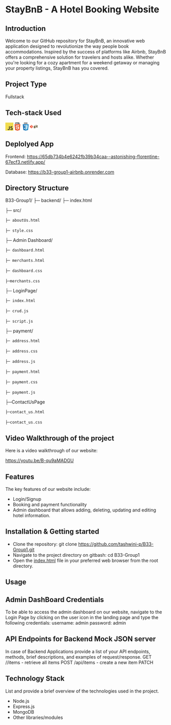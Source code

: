 # StayBnB - A Hotel Booking Website

## Introduction
Welcome to our GitHub repository for StayBnB, an innovative web application designed to revolutionize the way people book accommodations. Inspired by the success of platforms like Airbnb, StayBnB offers a comprehensive solution for travelers and hosts alike. Whether you're looking for a cozy apartment for a weekend getaway or managing your property listings, StayBnB has you covered.

## Project Type
Fullstack

## Tech-stack Used
<div Style="display:flex;">
   <img style="width:5%;height:5%;"src="https://github.com/Alipakkr/Project-quasar-7896/blob/main/javascript.png">
   <img style="width:5%;height:5%;"src="https://github.com/Alipakkr/Project-quasar-7896/blob/main/html.png">
    <img style="width:5%;height:5%;"src="https://github.com/Alipakkr/Project-quasar-7896/blob/main/css.png">
    <img style="width:5%;height:5%;"src="https://github.com/Alipakkr/Project-quasar-7896/blob/main/git.png">
</div>

## Deplolyed App
Frontend: https://65db734b4e6242fb39b34caa--astonishing-florentine-67ecf3.netlify.app/

Database: https://b33-group1-airbnb.onrender.com

## Directory Structure
B33-Group1/
├─ backend/
├─ index.html

├─ src/

    ├─ aboutUs.html
    
    ├─ style.css
    
├─ Admin Dashboard/

    ├─ dashboard.html
    
    ├─ merchants.html
    
    ├─ dashboard.css
    
    ├─merchants.css
    
├─ LoginPage/

    ├─ index.html
    
    ├─ crud.js

    ├─ script.js
    
├─ payment/

    ├─ address.html
    
    ├─ address.css
    
    ├─ address.js
    
    ├─ payment.html
    
    ├─ payment.css
    
    ├─ payment.js
    
├─ContactUsPage

    ├─contact_us.html
    
    ├─contact_us.css
    

## Video Walkthrough of the project
Here is a video walkthrough of our website:

https://youtu.be/B-qu9aMADGU

## Features
The key features of our website include:
- Login/Signup
- Booking and payment functionality
- Admin dashboard that allows adding, deleting, updating and editing hotel information.

## Installation & Getting started
- Clone the repository: git clone <a href="https://github.com/tashwini-p/B33-Group1.git">https://github.com/tashwini-p/B33-Group1.git</a>
- Navigate to the project directory on gitbash: cd B33-Group1
- Open the <a href="index.html">index.html</a> file in your preferred web browser from the root directory.

## Usage


## Admin DashBoard Credentials
To be able to access the admin dashboard on our website, navigate to the Login Page by clicking on the user icon in the landing page and type the following credentials:
username: admin
password: admin

## API Endpoints for Backend Mock JSON server
In case of Backend Applications provide a list of your API endpoints, methods, brief descriptions, and examples of request/response.
GET //items - retrieve all items
POST /api/items - create a new item
PATCH



## Technology Stack
List and provide a brief overview of the technologies used in the project.

- Node.js
- Express.js
- MongoDB
- Other libraries/modules
